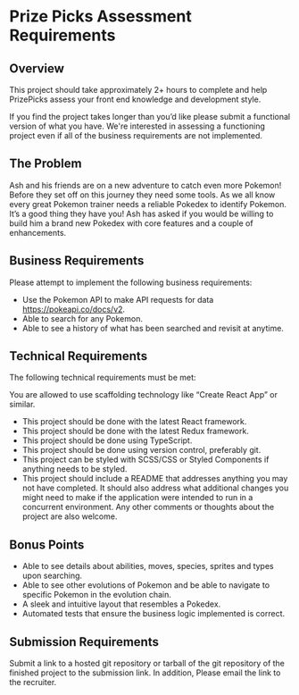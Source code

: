 # Prize Picks Assessment Requirements

## Overview
This project should take approximately 2+ hours to complete and help PrizePicks assess your front end knowledge and development style.

If you find the project takes longer than you’d like please submit a functional version of what you have. We're interested in assessing a functioning project even if all of the business requirements are not implemented.

## The Problem
Ash and his friends are on a new adventure to catch even more Pokemon! Before they set off on this journey they need some tools. As we all know every great Pokemon trainer needs a reliable Pokedex to identify Pokemon. It’s a good thing they have you! Ash has asked if you would be willing to build him a brand new Pokedex with core features and a couple of enhancements.

## Business Requirements
Please attempt to implement the following business requirements:

* Use the Pokemon API to make API requests for data https://pokeapi.co/docs/v2.
* Able to search for any Pokemon.
* Able to see a history of what has been searched and revisit at anytime.

## Technical Requirements
The following technical requirements must be met:

You are allowed to use scaffolding technology like “Create React App” or similar.
* This project should be done with the latest React framework.
* This project should be done with the latest Redux framework.
* This project should be done using TypeScript.
* This project should be done using version control, preferably git.
* This project can be styled with SCSS/CSS or Styled Components if anything needs to be styled.
* This project should include a README that addresses anything you may not have completed. It should also address what additional changes you might need to make if the application were intended to run in a concurrent environment. Any other comments or thoughts about the project are also welcome.

## Bonus Points

* Able to see details about abilities, moves, species, sprites and types upon searching.
* Able to see other evolutions of Pokemon and be able to navigate to specific Pokemon in the evolution chain.
* A sleek and intuitive layout that resembles a Pokedex.
* Automated tests that ensure the business logic implemented is correct.

## Submission Requirements
Submit a link to a hosted git repository or tarball of the git repository of the finished project to the submission link. In addition, Please email the link to the recruiter.
